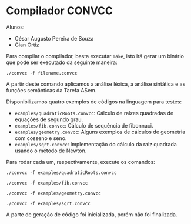 # Compilador CONVCC

Alunos:
- César Augusto Pereira de Souza
- Gian Ortiz

Para compilar o compilador, basta executar `make`, isto irá gerar um binário que pode ser executado da seguinte maneira:

```
./convcc -f filename.convcc
```

A partir deste comando aplicamos a análise léxica, a análise sintática e as funções semânticas da Tarefa ASem.

Disponibilizamos quatro exemplos de códigos na linguagem para testes:

* `examples/quadraticRoots.convcc`: Cálculo de raízes quadradas de equações de segundo grau.
* `examples/fib.convcc`: Cálculo de sequência de fibonnaci.
* `examples/geometry.convcc`: Alguns exemplos de cálculos de geometria com cosseno e seno.
* `examples/sqrt.convcc`: Implementação do cálculo da raiz quadrada usando o método de Newton.

Para rodar cada um, respectivamente, execute os comandos:

```
./convcc -f examples/quadraticRoots.convcc
```

```
./convcc -f examples/fib.convcc
```

```
./convcc -f examples/geometry.convcc
```

```
./convcc -f examples/sqrt.convcc
```

A parte de geração de código foi inicializada, porém não foi finalizada.
